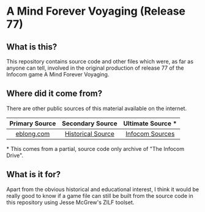 # A Mind Forever Voyaging (Release 77)

## What is this?

This repository contains source code and other files which were, as far as anyone can tell, involved in the original production of release 77 of the Infocom game A Mind Forever Voyaging.

## Where did it come from?

There are other public sources of this material available on the internet.

| Primary Source    | Secondary Source    | Ultimate Source * |
|:-----------------:|:-------------------:|:-----------------:|
|      [eblong.com] | [Historical Source] | [Infocom Sources] |

[eblong.com]: https://eblong.com/infocom/sources/amfv-r77.zip
[Historical Source]: https://github.com/historicalsource/amfv/tree/c7d6edc25a72387beb17b56a2775ffed2d4da027
[Infocom Sources]: https://github.com/zil-legacy/infocom-sources/tree/master/development/old/s5/r77

\* This comes from a partial, source code only archive of "The Infocom Drive".

## What is it for?

Apart from the obvious historical and educational interest, I think it would be really good to know if a game file can still be built from the source code in this repository using Jesse McGrew's ZILF toolset.
